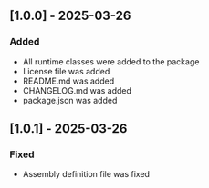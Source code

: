## [1.0.0] - 2025-03-26

### Added

- All runtime classes were added to the package
- License file was added
- README.md was added
- CHANGELOG.md was added
- package.json was added

## [1.0.1] - 2025-03-26

### Fixed
- Assembly definition file was fixed